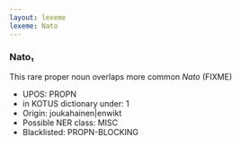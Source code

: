 ```yaml
---
layout: lexeme
lexeme: Nato
---
```


###  Nato₁

This rare proper noun overlaps more common *Nato* (FIXME)
* UPOS:  PROPN
* in KOTUS dictionary under:  1
* Origin:  joukahainen|enwikt
* Possible NER class:  MISC
* Blacklisted:  PROPN-BLOCKING

